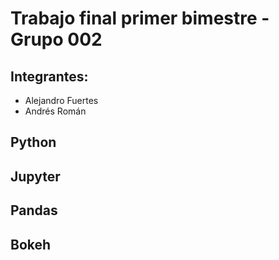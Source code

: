 # Trabajo final primer bimestre - Grupo 002

## Integrantes:
* Alejandro Fuertes 
* Andrés Román

## Python
## Jupyter
## Pandas
## Bokeh
